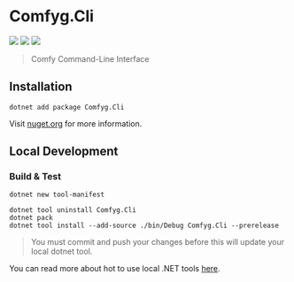 ﻿# Comfyg.Cli

[![](https://img.shields.io/nuget/vpre/Comfyg.Cli?style=flat-square)](https://www.nuget.org/packages/Comfyg.Cli)
[![](https://img.shields.io/github/v/release/DavidVollmers/Comfyg?include_prereleases&style=flat-square)](https://github.com/DavidVollmers/Comfyg/releases)
[![](https://img.shields.io/github/license/DavidVollmers/Comfyg?style=flat-square)](https://github.com/DavidVollmers/Comfyg/blob/main/LICENSE.txt)

> Comfy Command-Line Interface

## Installation

```shell
dotnet add package Comfyg.Cli
```

Visit [nuget.org](https://www.nuget.org/packages/Comfyg.Cli) for more information.


## Local Development

### Build & Test

```shell
dotnet new tool-manifest
```

```shell
dotnet tool uninstall Comfyg.Cli
dotnet pack
dotnet tool install --add-source ./bin/Debug Comfyg.Cli --prerelease
```

> You must commit and push your changes before this will update your local dotnet tool.

You can read more about hot to use local .NET tools [here](https://learn.microsoft.com/en-us/dotnet/core/tools/local-tools-how-to-use).
